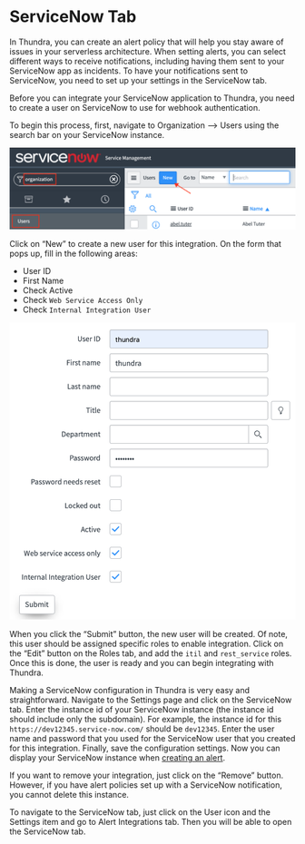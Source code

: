 # ServiceNow Tab



In Thundra, you can create an alert policy that will help you stay aware of issues in your serverless architecture. When setting alerts, you can select different ways to receive notifications, including having them sent to your ServiceNow app as incidents. To have your notifications sent to ServiceNow, you need to set up your settings in the ServiceNow tab.

Before you can integrate your ServiceNow application to Thundra, you need to create a user on ServiceNow to use for webhook authentication.

To begin this process, first, navigate to Organization --> Users using the search bar on your ServiceNow instance.

![Navigate and Create User](<../../../../.gitbook/assets/image (156).png>)

Click on “New” to create a new user for this integration. On the form that pops up, fill in the following areas:

* User ID
* First Name
* Check Active
* Check `Web Service Access Only`
* Check `Internal Integration User`



![Create User](<../../../../.gitbook/assets/image (266).png>)

When you click the “Submit” button, the new user will be created. Of note, this user should be assigned specific roles to enable integration. Click on the “Edit” button on the Roles tab, and add the `itil` and `rest_service` roles. Once this is done, the user is ready and you can begin integrating with Thundra.

Making a ServiceNow configuration in Thundra is very easy and straightforward. Navigate to the Settings page and click on the ServiceNow tab. Enter the instance id of your ServiceNow instance (the instance id should include only the subdomain). For example, the instance id for this `https://dev12345.service-now.com/` should be `dev12345`. Enter the user name and password that you used for the ServiceNow user that you created for this integration. Finally, save the configuration settings. Now you can display your ServiceNow instance when [creating an alert](../../../alerts-page/creating-editing-alert-policies.md).

If you want to remove your integration, just click on the “Remove” button. However, if you have alert policies set up with a ServiceNow notification, you cannot delete this instance.&#x20;

To navigate to the ServiceNow tab, just click on the User icon and the Settings item and go to Alert Integrations tab. Then you will be able to open the ServiceNow tab.
